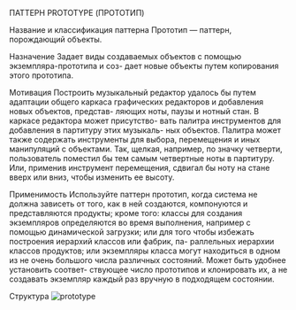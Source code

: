 ПАТТЕРН PROTOTYPE (ПРОТОТИП)

Название и классификация паттерна
Прототип — паттерн, порождающий объекты.

Назначение
Задает виды создаваемых объектов с помощью экземпляра-прототипа и соз-
дает новые объекты путем копирования этого прототипа.

Мотивация
Построить музыкальный редактор удалось бы путем адаптации общего
каркаса графических редакторов и добавления новых объектов, представ-
ляющих ноты, паузы и нотный стан. В каркасе редактора может присутство-
вать палитра инструментов для добавления в партитуру этих музыкаль-
ных объектов. Палитра может также содержать инструменты для выбора,
перемещения и иных манипуляций с объектами. Так, щелкая, например, по
значку четверти, пользователь поместил бы тем самым четвертные ноты
в партитуру. Или, применив инструмент перемещения, сдвигал бы ноту на
стане вверх или вниз, чтобы изменить ее высоту.


Применимость
Используйте паттерн прототип, когда система не должна зависеть от того,
как в ней создаются, компонуются и представляются продукты; кроме того:
классы для создания экземпляров определяются во время выполнения,
например с помощью динамической загрузки; или
для того чтобы избежать построения иерархий классов или фабрик, па-
раллельных иерархии классов продуктов; или
экземпляры класса могут находиться в одном из не очень большого
числа различных состояний. Может быть удобнее установить соответ-
ствующее число прототипов и клонировать их, а не создавать экземпляр
каждый раз вручную в подходящем состоянии.

Структура
![prototype](/images/prototype.png)